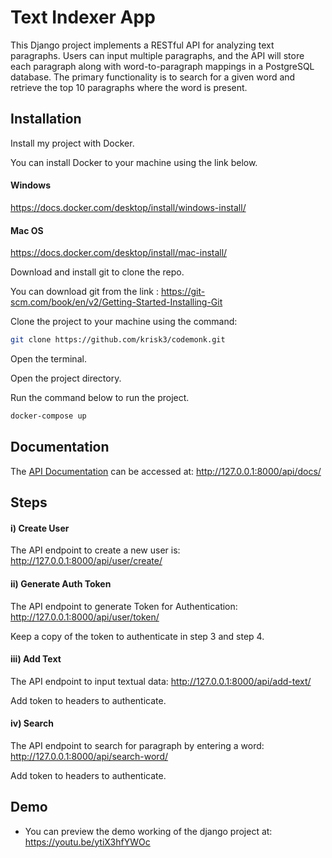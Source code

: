 
# Text Indexer App

This Django project implements a RESTful API for analyzing text paragraphs. Users can input multiple paragraphs, and the API will store each paragraph along with word-to-paragraph mappings in a PostgreSQL database. The primary functionality is to search for a given word and retrieve the top 10 paragraphs where the word is present.


## Installation

Install my project with Docker.

You can install Docker to your machine using the link below.

#### Windows
https://docs.docker.com/desktop/install/windows-install/

#### Mac OS
https://docs.docker.com/desktop/install/mac-install/

Download and install git to clone the repo.

You can download git from the link : https://git-scm.com/book/en/v2/Getting-Started-Installing-Git

Clone the project to your machine using the command:
```bash
git clone https://github.com/krisk3/codemonk.git  
```


Open the terminal.

Open the project directory.

Run the command below to run the project.
```bash
docker-compose up
```

    
## Documentation
The [API Documentation](http://127.0.0.1:8000/api/docs/) can be accessed at: http://127.0.0.1:8000/api/docs/



## Steps

#### i) Create User
The API endpoint to create a new user is: http://127.0.0.1:8000/api/user/create/

#### ii) Generate Auth Token
The API endpoint to generate Token for Authentication: http://127.0.0.1:8000/api/user/token/

Keep a copy of the token to authenticate in step 3 and step 4.

#### iii) Add Text
The API endpoint to input textual data: http://127.0.0.1:8000/api/add-text/

Add token to headers to authenticate.

#### iv) Search
The API endpoint to search for paragraph by entering a word: http://127.0.0.1:8000/api/search-word/

Add token to headers to authenticate.






## Demo

- You can preview the demo working of the django project at: https://youtu.be/ytiX3hfYWOc

